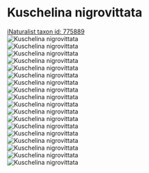 
Kuschelina nigrovittata
=======================
  
[iNaturalist taxon id: 775889](https://www.inaturalist.org/taxa/775889)  
![Kuschelina nigrovittata](https://inaturalist-open-data.s3.amazonaws.com/photos/247389908/medium.jpeg)  
![Kuschelina nigrovittata](https://inaturalist-open-data.s3.amazonaws.com/photos/247389916/medium.jpeg)  
![Kuschelina nigrovittata](https://inaturalist-open-data.s3.amazonaws.com/photos/247389927/medium.jpeg)  
![Kuschelina nigrovittata](https://inaturalist-open-data.s3.amazonaws.com/photos/247389937/medium.jpeg)  
![Kuschelina nigrovittata](https://inaturalist-open-data.s3.amazonaws.com/photos/247389952/medium.jpeg)  
![Kuschelina nigrovittata](https://inaturalist-open-data.s3.amazonaws.com/photos/247389957/medium.jpeg)  
![Kuschelina nigrovittata](https://inaturalist-open-data.s3.amazonaws.com/photos/247389975/medium.jpeg)  
![Kuschelina nigrovittata](https://inaturalist-open-data.s3.amazonaws.com/photos/247389993/medium.jpeg)  
![Kuschelina nigrovittata](https://inaturalist-open-data.s3.amazonaws.com/photos/247390004/medium.jpeg)  
![Kuschelina nigrovittata](https://inaturalist-open-data.s3.amazonaws.com/photos/247389908/medium.jpeg)  
![Kuschelina nigrovittata](https://inaturalist-open-data.s3.amazonaws.com/photos/247389916/medium.jpeg)  
![Kuschelina nigrovittata](https://inaturalist-open-data.s3.amazonaws.com/photos/247389927/medium.jpeg)  
![Kuschelina nigrovittata](https://inaturalist-open-data.s3.amazonaws.com/photos/247389937/medium.jpeg)  
![Kuschelina nigrovittata](https://inaturalist-open-data.s3.amazonaws.com/photos/247389952/medium.jpeg)  
![Kuschelina nigrovittata](https://inaturalist-open-data.s3.amazonaws.com/photos/247389957/medium.jpeg)  
![Kuschelina nigrovittata](https://inaturalist-open-data.s3.amazonaws.com/photos/247389975/medium.jpeg)  
![Kuschelina nigrovittata](https://inaturalist-open-data.s3.amazonaws.com/photos/247389993/medium.jpeg)  
![Kuschelina nigrovittata](https://inaturalist-open-data.s3.amazonaws.com/photos/247390004/medium.jpeg)